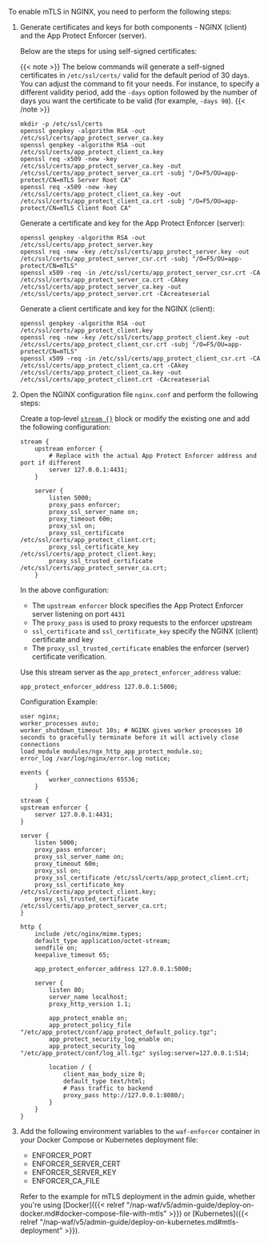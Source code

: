 To enable mTLS in NGINX, you need to perform the following steps:

1. Generate certificates and keys for both components - NGINX (client) and the App Protect Enforcer (server). 

    Below are the steps for using self-signed certificates:

    {{< note >}} The below commands will generate a self-signed certificates in `/etc/ssl/certs/`  valid for the default period of 30 days. You can adjust the command to fit your needs. For instance, to specify a different validity period, add the `-days` option followed by the number of days you want the certificate to be valid (for example, `-days 90`).
	{{< /note >}}

    ```shell
	mkdir -p /etc/ssl/certs
	openssl genpkey -algorithm RSA -out /etc/ssl/certs/app_protect_server_ca.key
	openssl genpkey -algorithm RSA -out /etc/ssl/certs/app_protect_client_ca.key
	openssl req -x509 -new -key /etc/ssl/certs/app_protect_server_ca.key -out /etc/ssl/certs/app_protect_server_ca.crt -subj "/O=F5/OU=app-protect/CN=mTLS Server Root CA"
	openssl req -x509 -new -key /etc/ssl/certs/app_protect_client_ca.key -out /etc/ssl/certs/app_protect_client_ca.crt -subj "/O=F5/OU=app-protect/CN=mTLS Client Root CA"
	```

    Generate a certificate and key for the App Protect Enforcer (server):
	
    ```shell
    openssl genpkey -algorithm RSA -out /etc/ssl/certs/app_protect_server.key
	openssl req -new -key /etc/ssl/certs/app_protect_server.key -out /etc/ssl/certs/app_protect_server_csr.crt -subj "/O=F5/OU=app-protect/CN=mTLS"
	openssl x509 -req -in /etc/ssl/certs/app_protect_server_csr.crt -CA /etc/ssl/certs/app_protect_server_ca.crt -CAkey /etc/ssl/certs/app_protect_server_ca.key -out /etc/ssl/certs/app_protect_server.crt -CAcreateserial
	```

    Generate a client certificate and key for the NGINX (client):

    ```shell
	openssl genpkey -algorithm RSA -out /etc/ssl/certs/app_protect_client.key
	openssl req -new -key /etc/ssl/certs/app_protect_client.key -out /etc/ssl/certs/app_protect_client_csr.crt -subj "/O=F5/OU=app-protect/CN=mTLS"
	openssl x509 -req -in /etc/ssl/certs/app_protect_client_csr.crt -CA /etc/ssl/certs/app_protect_client_ca.crt -CAkey /etc/ssl/certs/app_protect_client_ca.key -out /etc/ssl/certs/app_protect_client.crt -CAcreateserial
	```

2. Open the NGINX configuration file `nginx.conf` and perform the following steps:
	
	Create a top‑level [`stream {}`](https://nginx.org/en/docs/stream/ngx_stream_core_module.html#stream) block or modify the existing one and add the following configuration:
	
	```nginx
	stream {
	    upstream enforcer {
	        # Replace with the actual App Protect Enforcer address and port if different
	        server 127.0.0.1:4431;
	    }
	        
	    server {
	        listen 5000;
	        proxy_pass enforcer;
	        proxy_ssl_server_name on;
	        proxy_timeout 60m;
	        proxy_ssl on;
            proxy_ssl_certificate /etc/ssl/certs/app_protect_client.crt;
		    proxy_ssl_certificate_key /etc/ssl/certs/app_protect_client.key;
		    proxy_ssl_trusted_certificate /etc/ssl/certs/app_protect_server_ca.crt;
	    }
	```
	
	In the above configuration:
	
	- The `upstream enforcer` block specifies the App Protect Enforcer server listening on port `4431`
	- The `proxy_pass` is used to proxy requests to the enforcer upstream
	- `ssl_certificate` and `ssl_certificate_key` specify the NGINX (client) certificate and key
	- The `proxy_ssl_trusted_certificate` enables the enforcer (server) certificate verification.

	Use this stream server as the `app_protect_enforcer_address` value: 
	    
	```nginx
	app_protect_enforcer_address 127.0.0.1:5000; 
	```

    Configuration Example: 

    ```nginx
    user nginx;
    worker_processes auto;
    worker_shutdown_timeout 10s; # NGINX gives worker processes 10 seconds to gracefully terminate before it will actively close connections
    load_module modules/ngx_http_app_protect_module.so;
    error_log /var/log/nginx/error.log notice;

    events {
            worker_connections 65536;
        }

    stream {
    upstream enforcer {
        server 127.0.0.1:4431;
    }
    
    server {
        listen 5000;
        proxy_pass enforcer;
        proxy_ssl_server_name on;
        proxy_timeout 60m;
        proxy_ssl on;
        proxy_ssl_certificate /etc/ssl/certs/app_protect_client.crt;
	    proxy_ssl_certificate_key /etc/ssl/certs/app_protect_client.key;
	    proxy_ssl_trusted_certificate /etc/ssl/certs/app_protect_server_ca.crt;
    }
    
    http {
        include /etc/nginx/mime.types;
        default_type application/octet-stream;
        sendfile on;
        keepalive_timeout 65;

        app_protect_enforcer_address 127.0.0.1:5000; 
    
        server {
            listen 80;
            server_name localhost;
            proxy_http_version 1.1;

            app_protect_enable on;
            app_protect_policy_file "/etc/app_protect/conf/app_protect_default_policy.tgz";
            app_protect_security_log_enable on;
            app_protect_security_log "/etc/app_protect/conf/log_all.tgz" syslog:server=127.0.0.1:514;
    
            location / {
                client_max_body_size 0;
                default_type text/html;
                # Pass traffic to backend
                proxy_pass http://127.0.0.1:8080/;
            }
        }
    }
    ```

3. Add the following environment variables to the `waf-enforcer` container in your Docker Compose or Kubernetes deployment file:

    - ENFORCER_PORT
    - ENFORCER_SERVER_CERT
    - ENFORCER_SERVER_KEY
    - ENFORCER_CA_FILE

    Refer to the example for mTLS deployment in the admin guide, whether you're using [Docker]({{< relref "/nap-waf/v5/admin-guide/deploy-on-docker.md#docker-compose-file-with-mtls" >}}) or [Kubernetes]({{< relref "/nap-waf/v5/admin-guide/deploy-on-kubernetes.md#mtls-deployment" >}}).
    
